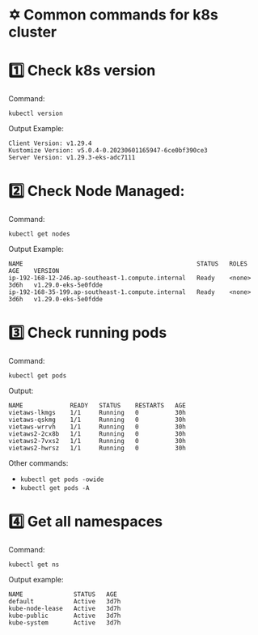 # ✡️ Common commands for k8s cluster

# 1️⃣ Check k8s version

Command:

```
kubectl version
```

Output Example:

```
Client Version: v1.29.4
Kustomize Version: v5.0.4-0.20230601165947-6ce0bf390ce3
Server Version: v1.29.3-eks-adc7111
```

# 2️⃣ Check Node Managed:

Command:

```
kubectl get nodes
```

Output Example:

```
NAME                                                STATUS   ROLES    AGE    VERSION
ip-192-168-12-246.ap-southeast-1.compute.internal   Ready    <none>   3d6h   v1.29.0-eks-5e0fdde
ip-192-168-35-199.ap-southeast-1.compute.internal   Ready    <none>   3d6h   v1.29.0-eks-5e0fdde

```

# 3️⃣ Check running pods

Command:

```
kubectl get pods
```

Output:

```
NAME             READY   STATUS    RESTARTS   AGE
vietaws-lkmgs    1/1     Running   0          30h
vietaws-qskmg    1/1     Running   0          30h
vietaws-wrrvh    1/1     Running   0          30h
vietaws2-2cx8b   1/1     Running   0          30h
vietaws2-7vxs2   1/1     Running   0          30h
vietaws2-hwrsz   1/1     Running   0          30h
```

Other commands:

- `kubectl get pods -owide`
- `kubectl get pods -A`

# 4️⃣ Get all namespaces

Command:

```
kubectl get ns
```

Output example:

```
NAME              STATUS   AGE
default           Active   3d7h
kube-node-lease   Active   3d7h
kube-public       Active   3d7h
kube-system       Active   3d7h
```

#
